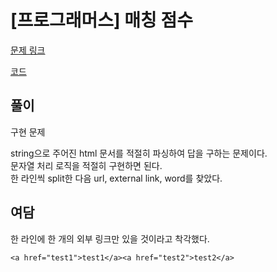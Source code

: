 # [프로그래머스] 매칭 점수

[문제 링크](https://programmers.co.kr/learn/courses/30/lessons/42893)

[코드](https://github.com/JSWww/algorithm/blob/main/programmers/2019_kakao_blind_6/2019_kakao_blind_6.cpp)

## 풀이

구현 문제

string으로 주어진 html 문서를 적절히 파싱하여 답을 구하는 문제이다.  
문자열 처리 로직을 적절히 구현하면 된다.  
한 라인씩 split한 다음 url, external link, word를 찾았다.

## 여담

한 라인에 한 개의 외부 링크만 있을 것이라고 착각했다.

`<a href="test1">test1</a><a href="test2">test2</a>`
